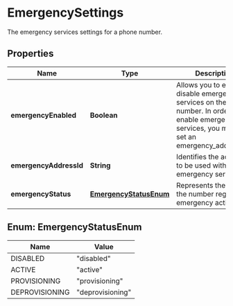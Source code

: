 

# EmergencySettings

The emergency services settings for a phone number.

## Properties

| Name | Type | Description | Notes |
|------------ | ------------- | ------------- | -------------|
|**emergencyEnabled** | **Boolean** | Allows you to enable or disable emergency services on the phone number. In order to enable emergency services, you must also set an emergency_address_id. |  [optional] |
|**emergencyAddressId** | **String** | Identifies the address to be used with emergency services. |  [optional] |
|**emergencyStatus** | [**EmergencyStatusEnum**](#EmergencyStatusEnum) | Represents the state of the number regarding emergency activation. |  [optional] |



## Enum: EmergencyStatusEnum

| Name | Value |
|---- | -----|
| DISABLED | &quot;disabled&quot; |
| ACTIVE | &quot;active&quot; |
| PROVISIONING | &quot;provisioning&quot; |
| DEPROVISIONING | &quot;deprovisioning&quot; |



